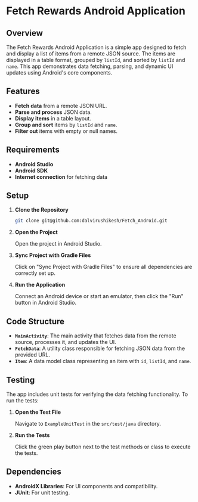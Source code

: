 # Fetch Rewards Android Application

## Overview

The Fetch Rewards Android Application is a simple app designed to fetch and display a list of items from a remote JSON source. The items are displayed in a table format, grouped by `listId`, and sorted by `listId` and `name`. This app demonstrates data fetching, parsing, and dynamic UI updates using Android's core components.

## Features

- **Fetch data** from a remote JSON URL.
- **Parse and process** JSON data.
- **Display items** in a table layout.
- **Group and sort** items by `listId` and `name`.
- **Filter out** items with empty or null names.

## Requirements

- **Android Studio**
- **Android SDK**
- **Internet connection** for fetching data

## Setup

1. **Clone the Repository**

   ```sh
   git clone git@github.com:dalvirushikesh/Fetch_Android.git

2. **Open the Project**

   Open the project in Android Studio.

3. **Sync Project with Gradle Files**

   Click on "Sync Project with Gradle Files" to ensure all dependencies are correctly set up.

4. **Run the Application**

   Connect an Android device or start an emulator, then click the "Run" button in Android Studio.

## Code Structure

- **`MainActivity`**: The main activity that fetches data from the remote source, processes it, and updates the UI.
- **`FetchData`**: A utility class responsible for fetching JSON data from the provided URL.
- **`Item`**: A data model class representing an item with `id`, `listId`, and `name`.

## Testing

The app includes unit tests for verifying the data fetching functionality. To run the tests:

1. **Open the Test File**

   Navigate to `ExampleUnitTest` in the `src/test/java` directory.

2. **Run the Tests**

   Click the green play button next to the test methods or class to execute the tests.

## Dependencies

- **AndroidX Libraries**: For UI components and compatibility.
- **JUnit**: For unit testing.



